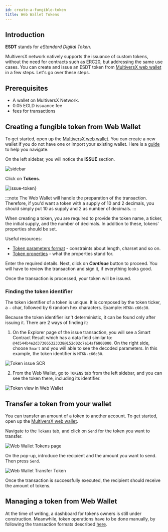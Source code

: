 ```yaml
---
id: create-a-fungible-token
title: Web Wallet Tokens
---
```


[comment]: # (mx-context-auto)

## **Introduction**

**ESDT** stands for _eStandard Digital Token_.

MultiversX network natively supports the issuance of custom tokens, without the need for contracts such as ERC20, but addressing the same use cases.
You can create and issue an ESDT token from [MultiversX web wallet](https://wallet.multiversx.com/) in a few steps. Let's go over these steps.

[comment]: # (mx-context-auto)

## **Prerequisites**

- A wallet on MultiversX Network.
- 0.05 EGLD issuance fee
- fees for transactions

[comment]: # (mx-context-auto)

## **Creating a fungible token from Web Wallet**

To get started, open up the [MultiversX web wallet](https://wallet.multiversx.com/). You can create a new wallet if you do not have one or import your existing wallet. Here is a [guide](https://docs.multiversx.com/wallet/web-wallet/) to help you navigate.

On the left sidebar, you will notice the **ISSUE** section.

![sidebar](/wallet/wallet-tokens/sidebar.png)

Click on **Tokens**.

![issue-token}](/wallet/wallet-tokens/issue-token.png)

:::note
The Web Wallet will handle the preparation of the transaction. Therefore, if you'd want a token with a supply of 10 and 2 decimals, you should simply put 10 as supply and 2 as number of decimals.
:::

When creating a token, you are required to provide the token name, a ticker, the initial supply, and the number of decimals.
In addition to these, tokens' properties should be set.

Useful resources:

- [Token parameters format](/tokens/fungible-tokens#parameters-format) - constraints about length, charset and so on.
- [Token properties](/tokens/fungible-tokens#configuration-properties-of-an-esdt-token) - what the properties stand for.

Enter the required details. Next, click on **_Continue_** button to proceed. You will have to review the transaction and sign it, if everything looks good.

Once the transaction is processed, your token will be issued.

[comment]: # (mx-context-auto)

### **Finding the token identifier**

The token identifier of a token is unique. It is composed by the token ticker, a `-` char, followed by 6 random hex characters. Example: `MTKN-c66c30`.

Because the token identifier isn't deterministic, it can be found only after issuing it. There are 2 ways of finding it:

1. On the Explorer page of the issue transaction, you will see a Smart Contract Result which has a data field similar to: `@4d544b4e2d373065323338@152d02c7e14af6800000`.
   On the right side, choose `Smart` and you will able to see the decoded parameters. In this example, the token identifier is `MTKN-c66c30`.

![Token issue SCR](/wallet/wallet-tokens/scr-issue-token.png)

2. From the Web Wallet, go to `TOKENS` tab from the left sidebar, and you can see the token there, including its identifier.

![Token view in Web Wallet](/wallet/wallet-tokens/web-wallet-token-display.png)

[comment]: # (mx-context-auto)

## **Transfer a token from your wallet**

You can transfer an amount of a token to another account. To get started, open up the [MultiversX web wallet](https://wallet.multiversx.com/).

Navigate to the `Tokens` tab, and click on `Send` for the token you want to transfer.

![Web Wallet Tokens page](/wallet/wallet-tokens/web-wallet-tokens-page.png)

On the pop-up, introduce the recipient and the amount you want to send. Then press `Send`.

![Web Wallet Transfer Token](/wallet/wallet-tokens/web-wallet-transfer-token.png)

Once the transaction is successfully executed, the recipient should receive the amount of tokens.

[comment]: # (mx-context-auto)

## **Managing a token from Web Wallet**

At the time of writing, a dashboard for tokens owners is still under construction. Meanwhile, token operations have to be done
manually, by following the transaction formats described [here](/tokens/fungible-tokens/#management-operations).
